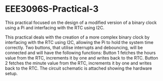 # EEE3096S-Practical-3
This practical focused on the design of a modified version of a binary clock using a Pi and interfacing with the RTC using I2C.

This practical deals with the creation of a more complex binary clock by interfacing with the RTC using I2C, allowing the Pi to hold the system time correctly.
Two buttons, that utilise interrupts and debouncing, will be connected and will have the following functions: Button 1 fetches the hours value from the RTC, increments it by one and writes back to the RTC. Button 2 fetches the minute value from the RTC, increments it by one and writes back to the RTC.
The circuit schematic is attached showing the hardware setup.
